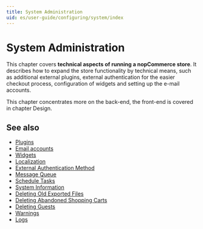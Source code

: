 ```yaml
---
title: System Administration
uid: es/user-guide/configuring/system/index
---
```


# System Administration

This chapter covers **technical aspects of running a nopCommerce store**. It describes how to expand the store functionality by technical means, such as additional external plugins, external authentication for the easier checkout process, configuration of widgets and setting up the e-mail accounts.

This chapter concentrates more on the back-end, the front-end is covered in chapter Design.

## See also

* [Plugins](xref:es/user-guide/configuring/system/plugins)
* [Email accounts](xref:es/user-guide/configuring/system/email-accounts)
* [Widgets](xref:es/user-guide/configuring/system/widgets/index)
* [Localization](xref:es/user-guide/configuring/system/localization)
* [External Authentication Method](xref:es/user-guide/configuring/system/external-authentication/index)
* [Message Queue](xref:es/user-guide/configuring/system/message-queue)
* [Schedule Tasks](xref:es/user-guide/configuring/system/schedule-tasks)
* [System Information](xref:es/user-guide/configuring/system/system-information)
* [Deleting Old Exported Files](xref:es/user-guide/configuring/system/deleting-old-exported-files)
* [Deleting Abandoned Shopping Carts](xref:es/user-guide/configuring/system/deleting-abandoned-shopping-carts)
* [Deleting Guests](xref:es/user-guide/configuring/system/deleting-guests)
* [Warnings](xref:es/user-guide/configuring/system/warnings)
* [Logs](xref:es/user-guide/configuring/system/log)